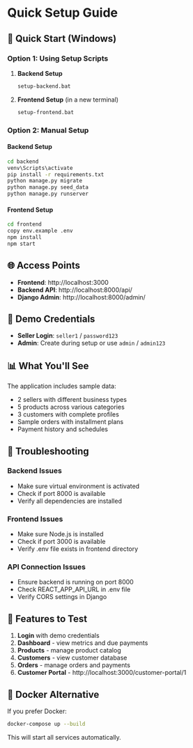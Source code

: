 # Quick Setup Guide

## 🚀 Quick Start (Windows)

### Option 1: Using Setup Scripts

1. **Backend Setup**
   ```bash
   setup-backend.bat
   ```

2. **Frontend Setup** (in a new terminal)
   ```bash
   setup-frontend.bat
   ```

### Option 2: Manual Setup

#### Backend Setup
```bash
cd backend
venv\Scripts\activate
pip install -r requirements.txt
python manage.py migrate
python manage.py seed_data
python manage.py runserver
```

#### Frontend Setup
```bash
cd frontend
copy env.example .env
npm install
npm start
```

## 🌐 Access Points

- **Frontend**: http://localhost:3000
- **Backend API**: http://localhost:8000/api/
- **Django Admin**: http://localhost:8000/admin/

## 👤 Demo Credentials

- **Seller Login**: `seller1` / `password123`
- **Admin**: Create during setup or use `admin` / `admin123`

## 📊 What You'll See

The application includes sample data:
- 2 sellers with different business types
- 5 products across various categories
- 3 customers with complete profiles
- Sample orders with installment plans
- Payment history and schedules

## 🔧 Troubleshooting

### Backend Issues
- Make sure virtual environment is activated
- Check if port 8000 is available
- Verify all dependencies are installed

### Frontend Issues
- Make sure Node.js is installed
- Check if port 3000 is available
- Verify .env file exists in frontend directory

### API Connection Issues
- Ensure backend is running on port 8000
- Check REACT_APP_API_URL in .env file
- Verify CORS settings in Django

## 📱 Features to Test

1. **Login** with demo credentials
2. **Dashboard** - view metrics and due payments
3. **Products** - manage product catalog
4. **Customers** - view customer database
5. **Orders** - manage orders and payments
6. **Customer Portal** - http://localhost:3000/customer-portal/1

## 🐳 Docker Alternative

If you prefer Docker:
```bash
docker-compose up --build
```

This will start all services automatically.
